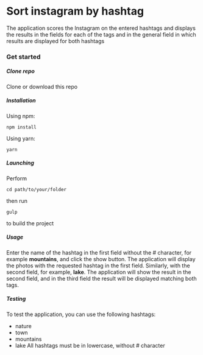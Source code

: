 # Sort instagram by hashtag
The application scores the Instagram on the entered hashtags and displays the results in the fields for each of the tags and in the general field in which results are displayed for both hashtags
### Get started

##### **Clone repo**
Clone or download this repo

##### **Installation**
Using npm:
```shell
npm install
```
Using yarn:
```shell
yarn
```

##### **Launching**
Perform
```shell
cd path/to/your/folder
```
then run
```shell
gulp
```
to build the project

##### **Usage**
Enter the name of the hashtag in the first field without the # character, for example **mountains**, and click the show button. The application will display the photos with the requested hashtag in the first field. Similarly, with the second field, for example, **lake**. The application will show the result in the second field, and in the third field the result will be displayed matching both tags.

##### **Testing**
To test the application, you can use the following hashtags:
* nature
* town
* mountains
* lake
All hashtags must be in lowercase, without # character